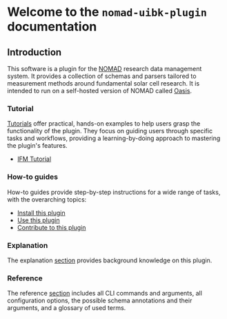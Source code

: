 # Welcome to the `nomad-uibk-plugin` documentation

## Introduction

This software is a plugin for the [NOMAD](https://nomad-lab.eu/nomad-lab/) research data management system.
It provides a collection of schemas and parsers tailored to measurement methods around fundamental solar cell research.
It is intended to run on a self-hosted version of NOMAD called [Oasis](https://nomad-lab.eu/nomad-lab/nomad-oasis.html).

<div markdown="block" class="home-grid">
<div markdown="block">

### Tutorial

[Tutorials](tutorial/tutorial.md) offer practical, hands-on examples to help users grasp the functionality of the plugin. They focus on guiding users through specific tasks and workflows, providing a learning-by-doing approach to mastering the plugin's features.

- [IFM Tutorial](tutorial/tutorial_ifm.md)

</div>
<div markdown="block">

### How-to guides

How-to guides provide step-by-step instructions for a wide range of tasks, with the overarching topics:

- [Install this plugin](how_to/install_this_plugin.md)
- [Use this plugin](how_to/use_this_plugin.md)
- [Contribute to this plugin](how_to/contribute_to_this_plugin.md)

</div>

<div markdown="block">

### Explanation

The explanation [section](explanation/explanation.md) provides background knowledge on this plugin.

</div>
<div markdown="block">

### Reference

The reference [section](reference/references.md) includes all CLI commands and arguments, all configuration options,
the possible schema annotations and their arguments, and a glossary of used terms.

</div>
</div>
